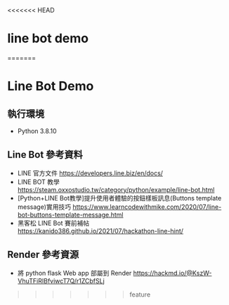 <<<<<<< HEAD
# line bot demo
=======
# Line Bot Demo



## 執行環境
* Python 3.8.10


## Line Bot 參考資料
* LINE 官方文件
https://developers.line.biz/en/docs/
* LINE BOT 教學
https://steam.oxxostudio.tw/category/python/example/line-bot.html
* [Python+LINE Bot教學]提升使用者體驗的按鈕樣板訊息(Buttons template message)實用技巧
https://www.learncodewithmike.com/2020/07/line-bot-buttons-template-message.html
* 黑客松 LINE Bot 賽前補帖
https://kanido386.github.io/2021/07/hackathon-line-hint/


## Render 參考資源
* 將 python flask Web app 部屬到 Render
https://hackmd.io/@KszW-VhuTFiRIBfviwcT7Q/r1ZCbfSLj
>>>>>>> feature
